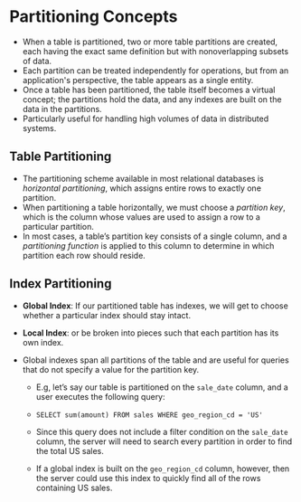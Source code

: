 # Partitioning Concepts

- When a table is partitioned, two or more table partitions are created, each having the exact same definition but with nonoverlapping subsets of data.
- Each partition can be treated independently for operations, but from an application's perspective, the table appears as a single entity.
- Once a table has been partitioned, the table itself becomes a virtual concept; the partitions hold the data, and any indexes are built on the data in the partitions.
- Particularly useful for handling high volumes of data in distributed systems.

## Table Partitioning

- The partitioning scheme available in most relational databases is *horizontal partitioning*, which assigns entire rows to exactly one partition.
- When partitioning a table horizontally, we must choose a *partition key*, which is the column whose values are used to assign a row to a particular partition.
- In most cases, a table’s partition key consists of a single column, and a *partitioning function* is applied to this column to determine in which partition each row should reside.

## Index Partitioning

- **Global Index**:  If our partitioned table has indexes, we will get to choose whether a particular index should stay intact.

- **Local Index**: or be broken into pieces such that each partition has its own index.

- Global indexes span all partitions of the table and are useful for queries that do not specify a value for the partition key.

  - E.g, let’s say our table is partitioned on the `sale_date` column, and a user executes the following query:

  - ```mysql
    SELECT sum(amount) FROM sales WHERE geo_region_cd = 'US'
    ```

  - Since this query does not include a filter condition on the `sale_date` column, the server will need to search every partition in order to find the total US sales. 

  - If a global index is built on the `geo_region_cd` column, however, then the server could use this index to quickly find all of the rows containing US sales.
